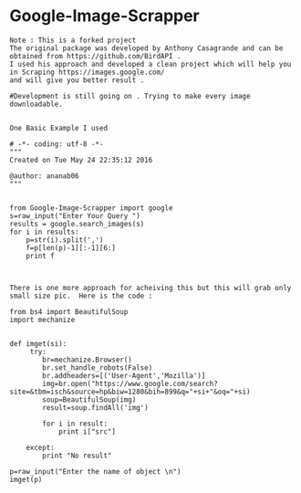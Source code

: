 # Google-Image-Scrapper

    Note : This is a forked project
    The original package was developed by Anthony Casagrande and can be obtained from https://github.com/BirdAPI .
    I used his approach and developed a clean project which will help you in Scraping https://images.google.com/  
    and will give you better result . 
    
    #Development is still going on . Trying to make every image downloadable.


    One Basic Example I used 

    # -*- coding: utf-8 -*-
    """
    Created on Tue May 24 22:35:12 2016

    @author: ananab06
    """

    
    from Google-Image-Scrapper import google
    s=raw_input("Enter Your Query ")
    results = google.search_images(s)
    for i in results:
        p=str(i).split(',')
        f=p[len(p)-1][:-1][6:]
        print f
    
    
    
    There is one more approach for acheiving this but this will grab only small size pic.  Here is the code :

    from bs4 import BeautifulSoup
    import mechanize


    def imget(si):
         try:
            br=mechanize.Browser()
            br.set_handle_robots(False)
            br.addheaders=[('User-Agent','Mozilla')]
            img=br.open("https://www.google.com/search?site=&tbm=isch&source=hp&biw=1280&bih=899&q="+si+"&oq="+si)
            soup=BeautifulSoup(img)
            result=soup.findAll('img')
        
            for i in result:
                print i["src"]
        
        except:
            print "No result"
        
    p=raw_input("Enter the name of object \n")
    imget(p)
